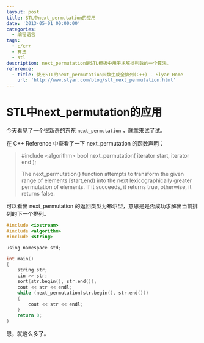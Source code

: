 ```yaml
---
layout: post
title: STL中next_permutation的应用
date: '2013-05-01 00:00:00'
categories:
  - 编程语言
tags:
  - c/c++
  - 算法
  - stl
description: next_permutation是STL模板中用于求解排列数的一个算法。
reference:
  - title: 使用STL的next_permutation函数生成全排列(C++) - Slyar Home
    url: 'http://www.slyar.com/blog/stl_next_permutation.html'
---
```


# STL中next_permutation的应用

今天看见了一个很新奇的东东 `next_permutation` ，就拿来试了试。

在 C++ Reference 中查看了一下 next_permutation 的函数声明：

> \#include &lt;algorithm>
> bool next_permutation( iterator start, iterator end );
>
> The next_permutation() function attempts to transform the given range of elements \[start,end) into the next lexicographically greater permutation of elements. If it succeeds, it returns true, otherwise, it returns false.

可以看出 next_permutation 的返回类型为布尔型，意思是是否成功求解出当前排列的下一个排列。

```c
#include <iostream>
#include <algorithm>
#include <string>

using namespace std;

int main()
{
    string str;
    cin >> str;
    sort(str.begin(), str.end());
    cout << str << endl;
    while (next_permutation(str.begin(), str.end()))
    {
        cout << str << endl;
    }
    return 0;
}
```

恩，就这么多了。
